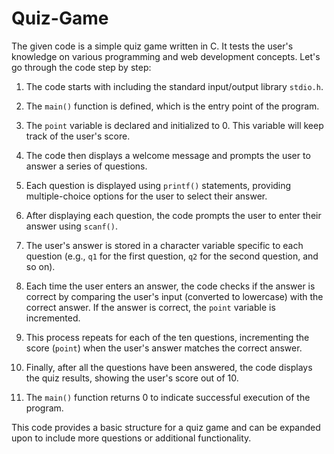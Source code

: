 # Quiz-Game

The given code is a simple quiz game written in C. It tests the user's knowledge on various programming and web development concepts. Let's go through the code step by step:

1. The code starts with including the standard input/output library `stdio.h`.

2. The `main()` function is defined, which is the entry point of the program.

3. The `point` variable is declared and initialized to 0. This variable will keep track of the user's score.

4. The code then displays a welcome message and prompts the user to answer a series of questions.

5. Each question is displayed using `printf()` statements, providing multiple-choice options for the user to select their answer.

6. After displaying each question, the code prompts the user to enter their answer using `scanf()`.

7. The user's answer is stored in a character variable specific to each question (e.g., `q1` for the first question, `q2` for the second question, and so on).

8. Each time the user enters an answer, the code checks if the answer is correct by comparing the user's input (converted to lowercase) with the correct answer. If the answer is correct, the `point` variable is incremented.

9. This process repeats for each of the ten questions, incrementing the score (`point`) when the user's answer matches the correct answer.

10. Finally, after all the questions have been answered, the code displays the quiz results, showing the user's score out of 10.

11. The `main()` function returns 0 to indicate successful execution of the program.

This code provides a basic structure for a quiz game and can be expanded upon to include more questions or additional functionality.
